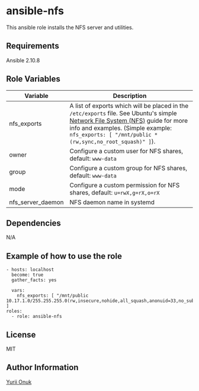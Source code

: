 ansible-nfs
=========

This ansible role installs the NFS server and utilities.

Requirements
------------

Ansible 2.10.8

Role Variables
--------------

|Variable|Description|
|--------|-----------|
| nfs_exports | A list of exports which will be placed in the `/etc/exports` file. See Ubuntu's simple [Network File System (NFS)](https://ubuntu.com/server/docs/service-nfs) guide for more info and examples. (Simple example: `nfs_exports: [ "/mnt/public *(rw,sync,no_root_squash)" ]`). |
| owner | Configure a custom user for NFS shares, default: `www-data` |
| group | Configure a custom group for NFS shares, default: `www-data` |
| mode | Configure a custom permission for NFS shares, default: `u=rwX,g=rX,o=rX` |
| nfs_server_daemon | NFS daemon name in systemd |


Dependencies
------------
N/A

Example of how to use the role
----------------

    - hosts: localhost
      become: true
      gather_facts: yes
      
      vars:
        nfs_exports: [ "/mnt/public 10.17.1.0/255.255.255.0(rw,insecure,nohide,all_squash,anonuid=33,no_subtree_check)" ]
    roles:
      - role: ansible-nfs

License
-------

MIT

Author Information
------------------
[Yurii Onuk](https://onuk.org.ua)